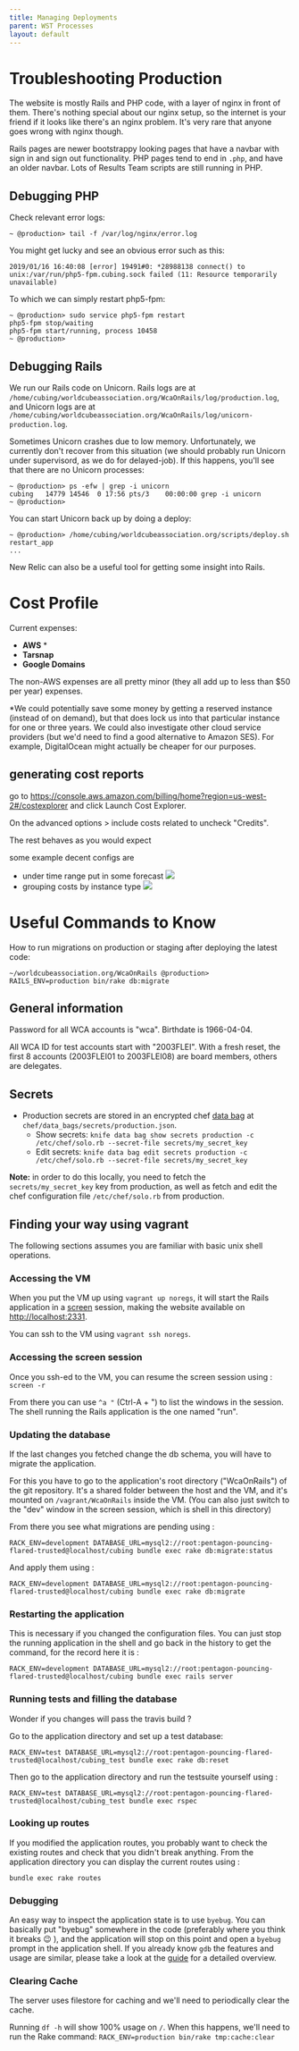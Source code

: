 ```yaml
---
title: Managing Deployments
parent: WST Processes
layout: default
---
```


# Troubleshooting Production

The website is mostly Rails and PHP code, with a layer of nginx in front of them. There's nothing special about our nginx setup, so the internet is your friend if it looks like there's an nginx problem. It's very rare that anyone goes wrong with nginx though.

Rails pages are newer bootstrappy looking pages that have a navbar with sign in and sign out functionality.
PHP pages tend to end in `.php`, and have an older navbar. Lots of Results Team scripts are still running in PHP.

## Debugging PHP

Check relevant error logs:

```
~ @production> tail -f /var/log/nginx/error.log
```

You might get lucky and see an obvious error such as this:

```
2019/01/16 16:40:08 [error] 19491#0: *28988138 connect() to unix:/var/run/php5-fpm.cubing.sock failed (11: Resource temporarily unavailable)
```

To which we can simply restart php5-fpm:

```
~ @production> sudo service php5-fpm restart
php5-fpm stop/waiting
php5-fpm start/running, process 10458
~ @production> 
```

## Debugging Rails

We run our Rails code on Unicorn. Rails logs are at `/home/cubing/worldcubeassociation.org/WcaOnRails/log/production.log`, and Unicorn logs are at `/home/cubing/worldcubeassociation.org/WcaOnRails/log/unicorn-production.log`.

Sometimes Unicorn crashes due to low memory. Unfortunately, we currently don't recover from this situation (we should probably run Unicorn under supervisord, as we do for delayed-job). If this happens, you'll see that there are no Unicorn processes:

```
~ @production> ps -efw | grep -i unicorn
cubing   14779 14546  0 17:56 pts/3    00:00:00 grep -i unicorn
~ @production>
```

You can start Unicorn back up by doing a deploy:

```
~ @production> /home/cubing/worldcubeassociation.org/scripts/deploy.sh restart_app
...
```

New Relic can also be a useful tool for getting some insight into Rails.

# Cost Profile

Current expenses:

- **AWS** *
- **Tarsnap**
- **Google Domains**

The non-AWS expenses are all pretty minor (they all add up to less than $50 per year) expenses.

*We could potentially save some money by getting a reserved instance (instead of on demand), but that does lock us into that particular instance for one or three years. We could also investigate other cloud service providers (but we'd need to find a good alternative to Amazon SES). For example, DigitalOcean might actually be cheaper for our purposes.

## generating cost reports

go to https://console.aws.amazon.com/billing/home?region=us-west-2#/costexplorer
and click Launch Cost Explorer.

On the advanced options > include costs related to uncheck "Credits".

The rest behaves as you would expect 

some example decent configs are 
 - under time range put in some forecast
![](http://i.imgur.com/5q1zDRR.png)
 - grouping costs by instance type
![](http://i.imgur.com/yC1GIPA.png)

# Useful Commands to Know

How to run migrations on production or staging after deploying the latest code:

`~/worldcubeassociation.org/WcaOnRails @production> RAILS_ENV=production bin/rake db:migrate`

## General information

Password for all WCA accounts is "wca".
Birthdate is 1966-04-04.

All WCA ID for test accounts start with "2003FLEI".
With a fresh reset, the first 8 accounts (2003FLEI01 to 2003FLEI08) are board members, others are delegates.

## Secrets
- Production secrets are stored in an encrypted chef [data bag](https://docs.chef.io/data_bags.html) at `chef/data_bags/secrets/production.json`.
  - Show secrets: `knife data bag show secrets production -c /etc/chef/solo.rb --secret-file secrets/my_secret_key`
  - Edit secrets: `knife data bag edit secrets production -c /etc/chef/solo.rb --secret-file secrets/my_secret_key`

**Note:** in order to do this locally, you need to fetch the `secrets/my_secret_key` key from production, as well as fetch and edit the chef configuration file `/etc/chef/solo.rb` from production.

## Finding your way using vagrant

The following sections assumes you are familiar with basic unix shell operations.

### Accessing the VM

When you put the VM up using `vagrant up noregs`, it will start the Rails application in a [screen](https://www.gnu.org/software/screen/) session, making the website available on [http://localhost:2331](http://localhost:2331).

You can ssh to the VM using `vagrant ssh noregs`.

### Accessing the screen session

Once you ssh-ed to the VM, you can resume the screen session using :
`screen -r`

From there you can use `^a "` (Ctrl-A + ") to list the windows in the session. The shell running the Rails application is the one named "run".

### Updating the database

If the last changes you fetched change the db schema, you will have to migrate the application.

For this you have to go to the application's root directory ("WcaOnRails") of the git repository.
It's a shared folder between the host and the VM, and it's mounted on `/vagrant/WcaOnRails` inside the VM.
(You can also just switch to the "dev" window in the screen session, which is shell in this directory)

From there you see what migrations are pending using :

```
RACK_ENV=development DATABASE_URL=mysql2://root:pentagon-pouncing-flared-trusted@localhost/cubing bundle exec rake db:migrate:status
```

And apply them using :

```
RACK_ENV=development DATABASE_URL=mysql2://root:pentagon-pouncing-flared-trusted@localhost/cubing bundle exec rake db:migrate
```


### Restarting the application

This is necessary if you changed the configuration files.
You can just stop the running application in the shell and go back in the history to get the command, for the record here it is :

```
RACK_ENV=development DATABASE_URL=mysql2://root:pentagon-pouncing-flared-trusted@localhost/cubing bundle exec rails server
```

### Running tests and filling the database

Wonder if you changes will pass the travis build ?

Go to the application directory and set up a test database:

```
RACK_ENV=test DATABASE_URL=mysql2://root:pentagon-pouncing-flared-trusted@localhost/cubing_test bundle exec rake db:reset
```

Then go to the application directory and run the testsuite yourself using :

```
RACK_ENV=test DATABASE_URL=mysql2://root:pentagon-pouncing-flared-trusted@localhost/cubing_test bundle exec rspec
```

### Looking up routes

If you modified the application routes, you probably want to check the existing routes and check that you didn't break anything.
From the application directory you can display the current routes using :

```
bundle exec rake routes
```

### Debugging

An easy way to inspect the application state is to use `byebug`.
You can basically put "byebug" somewhere in the code (preferably where you think it breaks :wink: ), and the application will stop on this point and open a `byebug` prompt in the application shell.
If you already know `gdb` the features and usage are similar, please take a look at the [guide](https://github.com/deivid-rodriguez/byebug/blob/master/GUIDE.md) for a detailed overview.

### Clearing Cache

The server uses filestore for caching and we'll need to periodically clear the cache.

Running `df -h` will show 100% usage on `/`. When this happens, we'll  need to run the Rake command:  `RACK_ENV=production bin/rake tmp:cache:clear` 
